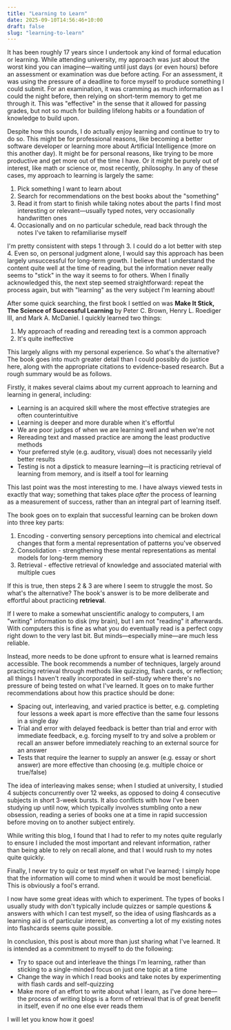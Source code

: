 ```yaml
---
title: "Learning to Learn"
date: 2025-09-10T14:56:46+10:00
draft: false
slug: "learning-to-learn"
---
```


It has been roughly 17 years since I undertook any kind of formal education or learning. While attending university, my approach was just about the worst kind you can imagine—waiting until just days (or even hours) before an assessment or examination was due before acting. For an assessment, it was using the pressure of a deadline to force myself to produce something I could submit. For an examination, it was cramming as much information as I could the night before, then relying on short-term memory to get me through it. This was "effective" in the sense that it allowed for passing grades, but not so much for building lifelong habits or a foundation of knowledge to build upon.

Despite how this sounds, I do actually enjoy learning and continue to try to do so. This might be for professional reasons, like becoming a better software developer or learning more about Artificial Intelligence (more on this another day). It might be for personal reasons, like trying to be more productive and get more out of the time I have. Or it might be purely out of interest, like math or science or, most recently, philosophy. In any of these cases, my approach to learning is largely the same:

1. Pick something I want to learn about
2. Search for recommendations on the best books about the "something"
3. Read it from start to finish while taking notes about the parts I find most interesting or relevant—usually typed notes, very occasionally handwritten ones
4. Occasionally and on no particular schedule, read back through the notes I've taken to refamiliarise myself

I'm pretty consistent with steps 1 through 3. I could do a lot better with step 4. Even so, on personal judgment alone, I would say this approach has been largely unsuccessful for long-term growth. I believe that I understand the content quite well at the time of reading, but the information never really seems to "stick" in the way it seems to for others. When I finally acknowledged this, the next step seemed straightforward: repeat the process again, but with "learning" as the very subject I'm learning about!

After some quick searching, the first book I settled on was **Make It Stick, The Science of Successful Learning** by Peter C. Brown, Henry L. Roediger III, and Mark A. McDaniel. I quickly learned two things:

1. My approach of reading and rereading text is a common approach
2. It's quite ineffective

This largely aligns with my personal experience. So what's the alternative? The book goes into much greater detail than I could possibly do justice here, along with the appropriate citations to evidence-based research. But a rough summary would be as follows.

Firstly, it makes several claims about my current approach to learning and learning in general, including:

* Learning is an acquired skill where the most effective strategies are often counterintuitive
* Learning is deeper and more durable when it's effortful
* We are poor judges of when we are learning well and when we're not
* Rereading text and massed practice are among the least productive methods
* Your preferred style (e.g. auditory, visual) does not necessarily yield better results
* Testing is not a dipstick to measure learning—it is practicing retrieval of learning from memory, and is itself a tool for learning

This last point was the most interesting to me. I have always viewed tests in exactly that way; something that takes place _after_ the process of learning as a measurement of success, rather than an integral part of learning itself.

The book goes on to explain that successful learning can be broken down into three key parts:

1. Encoding - converting sensory perceptions into chemical and electrical changes that form a mental representation of patterns you've observed
2. Consolidation - strengthening these mental representations as mental models for long-term memory
3. Retrieval - effective retrieval of knowledge and associated material with multiple cues

If this is true, then steps 2 & 3 are where I seem to struggle the most. So what's the alternative? The book's answer is to be more deliberate and effortful about practicing **retrieval**.

If I were to make a somewhat unscientific analogy to computers, I am "writing" information to disk (my brain), but I am not "reading" it afterwards. With computers this is fine as what you do eventually read is a perfect copy right down to the very last bit. But minds—especially mine—are much less reliable.

Instead, more needs to be done upfront to ensure what is learned remains accessible. The book recommends a number of techniques, largely around practicing retrieval through methods like quizzing, flash cards, or reflection; all things I haven't really incorporated in self-study where there's no pressure of being tested on what I've learned. It goes on to make further recommendations about how this practice should be done:

* Spacing out, interleaving, and varied practice is better, e.g. completing four lessons a week apart is more effective than the same four lessons in a single day
* Trial and error with delayed feedback is better than trial and error with immediate feedback, e.g. forcing myself to try and solve a problem or recall an answer before immediately reaching to an external source for an answer
* Tests that require the learner to supply an answer (e.g. essay or short answer) are more effective than choosing (e.g. multiple choice or true/false)

The idea of interleaving makes sense; when I studied at university, I studied 4 subjects concurrently over 12 weeks, as opposed to doing 4 consecutive subjects in short 3-week bursts. It also conflicts with how I've been studying up until now, which typically involves stumbling onto a new obsession, reading a series of books one at a time in rapid succession before moving on to another subject entirely.

While writing this blog, I found that I had to refer to my notes quite regularly to ensure I included the most important and relevant information, rather than being able to rely on recall alone, and that I would rush to my notes quite quickly.

Finally, I never try to quiz or test myself on what I've learned; I simply hope that the information will come to mind when it would be most beneficial. This is obviously a fool's errand.

I now have some great ideas with which to experiment. The types of books I usually study with don't typically include quizzes or sample questions & answers with which I can test myself, so the idea of using flashcards as a learning aid is of particular interest, as converting a lot of my existing notes into flashcards seems quite possible.

In conclusion, this post is about more than just sharing what I've learned. It is intended as a commitment to myself to do the following:

* Try to space out and interleave the things I'm learning, rather than sticking to a single-minded focus on just one topic at a time
* Change the way in which I read books and take notes by experimenting with flash cards and self-quizzing
* Make more of an effort to write about what I learn, as I've done here—the process of writing blogs is a form of retrieval that is of great benefit in itself, even if no one else ever reads them

I will let you know how it goes!